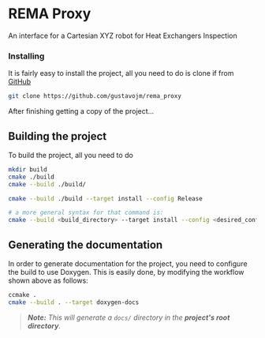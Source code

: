 # REMA Proxy

An interface for a Cartesian XYZ robot for Heat Exchangers Inspection


### Installing

It is fairly easy to install the project, all you need to do is clone if from
[GitHub](https://github.com/gustavojm/rema_proxy)

```bash
git clone https://github.com/gustavojm/rema_proxy
```

After finishing getting a copy of the project...

## Building the project

To build the project, all you need to do

```bash
mkdir build
cmake ./build
cmake --build ./build/
```

```bash
cmake --build ./build --target install --config Release

# a more general syntax for that command is:
cmake --build <build_directory> --target install --config <desired_config>
```
## Generating the documentation

In order to generate documentation for the project, you need to configure the build
to use Doxygen. This is easily done, by modifying the workflow shown above as follows:

```bash
ccmake .
cmake --build . --target doxygen-docs
```

> ***Note:*** *This will generate a `docs/` directory in the **project's root directory**.*
